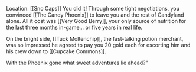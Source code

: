 Location: [[Sno Caps]]
You did it! Through some tight negotiations, you convinced [[The Candy Phoenix]] to leave you and the rest of Candyland alone. All it cost was [[Very Good Berry]], your only source of nutrition for the last three months in-game… or five years in real life.

  
On the bright side, [[Tuck Moltenchip]], the fast-talking potion merchant, was so impressed he agreed to pay you 20 gold each for escorting him and his crew down to [[Cupcake Commons]].

  

With the Phoenix gone what sweet adventures lie ahead?"